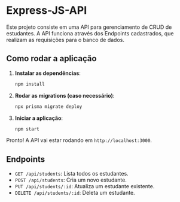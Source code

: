 # Express-JS-API

Este projeto consiste em uma API para gerenciamento de CRUD de estudantes. A API funciona através dos Endpoints cadastrados, que realizam as requisições para o banco de dados.

## Como rodar a aplicação

1. **Instalar as dependências**:
   ```bash
   npm install
   ```

2. **Rodar as migrations (caso necessário)**:
   ```bash
   npx prisma migrate deploy
   ```

3. **Iniciar a aplicação**:
   ```bash
   npm start
   ```


Pronto! A API vai estar rodando em `http://localhost:3000`.

## Endpoints

- `GET /api/students`: Lista todos os estudantes.
- `POST /api/students`: Cria um novo estudante.
- `PUT /api/students/:id`: Atualiza um estudante existente.
- `DELETE /api/students/:id`: Deleta um estudante.
```